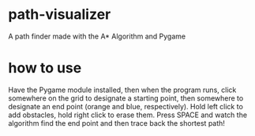 # path-visualizer
A path finder made with the A* Algorithm and Pygame

# how to use
Have the Pygame module installed, then when the program runs, click somewhere on the grid to designate a starting point, then somewhere to designate an end point (orange and blue, respectively).
Hold left click to add obstacles, hold right click to erase them.
Press SPACE and watch the algorithm find the end point and then trace back the shortest path!

